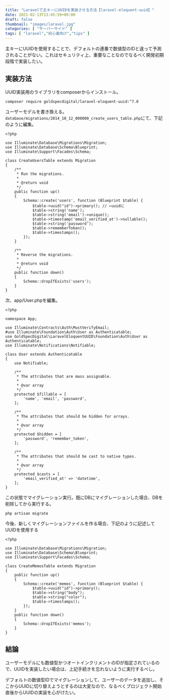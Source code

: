 ```yaml
---
title: "Laravelで主キーにUUIDを実装させる方法【laravel-eloquent-uuid】"
date: 2021-02-13T13:45:59+09:00
draft: false
thumbnail: "images/laravel.jpg"
categories: [ "サーバーサイド" ]
tags: [ "laravel","初心者向け","tips" ]
---
```



主キーにUUIDを使用することで、デフォルトの連番で数値型のIDと違って予測されることがない。これはセキュリティ上、重要なことなのでなるべく開発初期段階で実装したい。

## 実装方法

UUID実装用のライブラリをcomposerからインストール。

    composer require goldspecdigital/laravel-eloquent-uuid:^7.0

ユーザーモデルを書き換える。`database/migrations/2014_10_12_000000_create_users_table.php`にて、下記のように編集。

    <?php
    
    use Illuminate\Database\Migrations\Migration;
    use Illuminate\Database\Schema\Blueprint;
    use Illuminate\Support\Facades\Schema;
    
    class CreateUsersTable extends Migration
    {
        /**
         * Run the migrations.
         *
         * @return void
         */
        public function up()
        {
            Schema::create('users', function (Blueprint $table) {
                $table->uuid("id")->primary(); // ←uuidに
                $table->string('name');
                $table->string('email')->unique();
                $table->timestamp('email_verified_at')->nullable();
                $table->string('password');
                $table->rememberToken();
                $table->timestamps();
            });
        }
    
        /**
         * Reverse the migrations.
         *
         * @return void
         */
        public function down()
        {
            Schema::dropIfExists('users');
        }
    }


次、app/User.phpを編集。

    <?php
    
    namespace App;
    
    use Illuminate\Contracts\Auth\MustVerifyEmail;
    #use Illuminate\Foundation\Auth\User as Authenticatable;
    use GoldSpecDigital\LaravelEloquentUUID\Foundation\Auth\User as Authenticatable;
    use Illuminate\Notifications\Notifiable;
    
    class User extends Authenticatable
    {
        use Notifiable;
    
        /**
         * The attributes that are mass assignable.
         *
         * @var array
         */
        protected $fillable = [
            'name', 'email', 'password',
        ];
    
        /**
         * The attributes that should be hidden for arrays.
         *
         * @var array
         */
        protected $hidden = [
            'password', 'remember_token',
        ];
    
        /**
         * The attributes that should be cast to native types.
         *
         * @var array
         */
        protected $casts = [
            'email_verified_at' => 'datetime',
        ];
    }

この状態でマイグレーション実行。既にDBにマイグレーションした場合、DBを削除してから実行する。

    php artisan migrate

今後、新しくマイグレーションファイルを作る場合、下記のように記述してUUIDを使用する

    <?php
    
    use Illuminate\Database\Migrations\Migration;
    use Illuminate\Database\Schema\Blueprint;
    use Illuminate\Support\Facades\Schema;
    
    class CreateMemosTable extends Migration
    {
        public function up()
        {
            Schema::create('memos', function (Blueprint $table) {
                $table->uuid("id")->primary();
                $table->string("body");
                $table->string("color");
                $table->timestamps();
            });
        }
        public function down()
        {
            Schema::dropIfExists('memos');
        }
    }

## 結論

ユーザーモデルにも数値型かつオートインクリメントのIDが指定されているので、UUIDを実装したい場合は、上記手続きを忘れないように実行するべし。

デフォルトの数値型IDでマイグレーションして、ユーザーのデータを追加し、そこからUUIDに切り替えようとするのは大変なので、なるべくプロジェクト開始直後からUUIDの実装を心がけたい。


